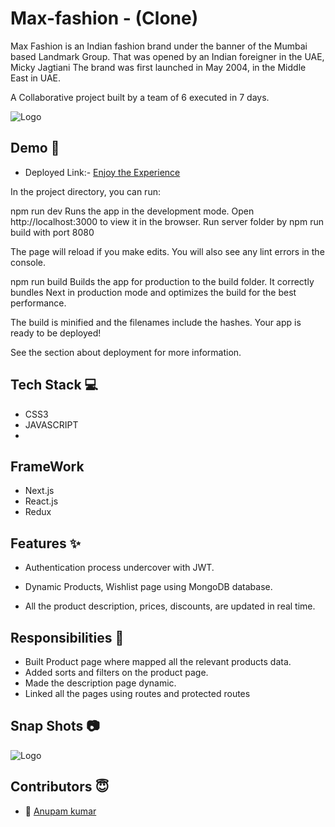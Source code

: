 
# Max-fashion - (Clone)

Max Fashion is an Indian fashion brand under the banner of the Mumbai based Landmark Group. That was opened by an Indian foreigner in the UAE, Micky Jagtiani The brand was first launched in May 2004, in the Middle East in UAE.

A Collaborative project built by a team of 6 executed in 7 days.


![Logo](https://camo.githubusercontent.com/2b20035ee109365616acb3876e329ef4a7a0ca5bb1fa565a7f2c1180c96bf832/68747470733a2f2f7777772e6c616e646d61726b67726f75702e636f6d2f696e742f73697465732f64656661756c742f66696c65732f4272616e642d6c6f676f2f4e65772532304d61782532304c6f676f2d253230456e67253230576974682532304f75746c696e655f312e706e67)


## Demo  🎥

- Deployed Link:- [Enjoy the Experience](https://clone-of-maxfashion-rushig777.vercel.app/)

In the project directory, you can run:

npm run dev
Runs the app in the development mode.
Open http://localhost:3000 to view it in the browser.
Run server folder by npm run build with port 8080

The page will reload if you make edits.
You will also see any lint errors in the console.

npm run build
Builds the app for production to the build folder.
It correctly bundles Next in production mode and optimizes the build for the best performance.

The build is minified and the filenames include the hashes.
Your app is ready to be deployed!

See the section about deployment for more information.

## Tech Stack 💻

- CSS3
- JAVASCRIPT
- 

## FrameWork ##
- Next.js
- React.js
- Redux

## Features ✨

- Authentication process undercover with JWT.

- Dynamic Products, Wishlist page using MongoDB  database.
- All the product description, prices, discounts, are updated in real time.

## Responsibilities 💪

- Built Product page where mapped all the relevant products data.
- Added sorts and filters on the product page.
- Made the description page dynamic.
- Linked all the pages using routes and protected routes

## Snap Shots 📷


![Logo](https://i.ibb.co/zSRmxFZ/bbd1.png)


## Contributors  😇


- 👤 [Anupam kumar](https://github.com/hlv-kakashi)




